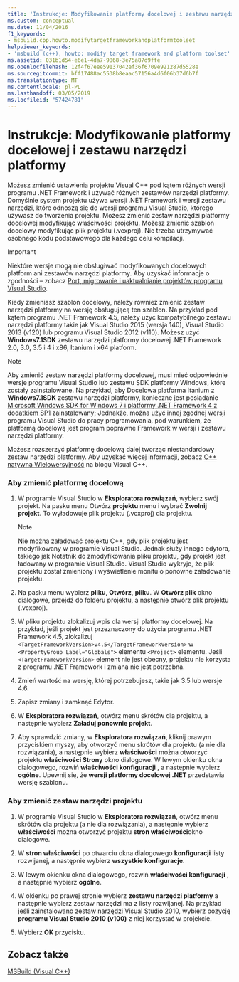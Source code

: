 ```yaml
---
title: 'Instrukcje: Modyfikowanie platformy docelowej i zestawu narzędzi platformy'
ms.custom: conceptual
ms.date: 11/04/2016
f1_keywords:
- msbuild.cpp.howto.modifytargetframeworkandplatformtoolset
helpviewer_keywords:
- 'msbuild (c++), howto: modify target framework and platform toolset'
ms.assetid: 031b1d54-e6e1-4da7-9868-3e75a87d9ffe
ms.openlocfilehash: 12f4f67eee59137042ef36f6709e921287d5528e
ms.sourcegitcommit: bff17488ac5538b8eaac57156a4d6f06b37d6b7f
ms.translationtype: MT
ms.contentlocale: pl-PL
ms.lasthandoff: 03/05/2019
ms.locfileid: "57424781"
---
```

# <a name="how-to-modify-the-target-framework-and-platform-toolset"></a>Instrukcje: Modyfikowanie platformy docelowej i zestawu narzędzi platformy

Możesz zmienić ustawienia projektu Visual C++ pod kątem różnych wersji programu .NET Framework i używać różnych zestawów narzędzi platformy. Domyślnie system projektu używa wersji .NET Framework i wersji zestawu narzędzi, które odnoszą się do wersji programu Visual Studio, którego używasz do tworzenia projektu. Możesz zmienić zestaw narzędzi platformy docelowej modyfikując właściwości projektu. Możesz zmienić szablon docelowy modyfikując plik projektu (.vcxproj). Nie trzeba utrzymywać osobnego kodu podstawowego dla każdego celu kompilacji.

> [!IMPORTANT]
>  Niektóre wersje mogą nie obsługiwać modyfikowanych docelowych platform ani zestawów narzędzi platformy. Aby uzyskać informacje o zgodności – zobacz [Port, migrowanie i uaktualnianie projektów programu Visual Studio](/visualstudio/porting/port-migrate-and-upgrade-visual-studio-projects).

Kiedy zmieniasz szablon docelowy, należy również zmienić zestaw narzędzi platformy na wersję obsługującą ten szablon. Na przykład pod kątem programu .NET Framework 4.5, należy użyć kompatybilnego zestawu narzędzi platformy takie jak Visual Studio 2015 (wersja 140), Visual Studio 2013 (v120) lub programu Visual Studio 2012 (v110). Możesz użyć **Windows7.1SDK** zestawu narzędzi platformy docelowej .NET Framework 2.0, 3.0, 3.5 i 4 i x86, Itanium i x64 platform.

> [!NOTE]
>  Aby zmienić zestaw narzędzi platformy docelowej, musi mieć odpowiednie wersje programu Visual Studio lub zestawu SDK platformy Windows, które zostały zainstalowane. Na przykład, aby Docelowa platforma Itanium z **Windows7.1SDK** zestawu narzędzi platformy, konieczne jest posiadanie [Microsoft Windows SDK for Windows 7 i platformy .NET Framework 4 z dodatkiem SP1](http://www.microsoft.com/download/details.aspx?id=8279) zainstalowany; Jednakże, można użyć innej zgodnej wersji programu Visual Studio do pracy programowania, pod warunkiem, że platformą docelową jest program poprawne Framework w wersji i zestawu narzędzi platformy.

Możesz rozszerzyć platformę docelową dalej tworząc niestandardowy zestaw narzędzi platformy. Aby uzyskać więcej informacji, zobacz [C++ natywna Wielowersyjność](https://blogs.msdn.microsoft.com/vcblog/2009/12/08/c-native-multi-targeting/) na blogu Visual C++.

### <a name="to-change-the-target-framework"></a>Aby zmienić platformę docelową

1. W programie Visual Studio w **Eksploratora rozwiązań**, wybierz swój projekt. Na pasku menu Otwórz **projektu** menu i wybrać **Zwolnij projekt**. To wyładowuje plik projektu (.vcxproj) dla projektu.

    > [!NOTE]
    >  Nie można załadować projektu C++, gdy plik projektu jest modyfikowany w programie Visual Studio. Jednak służy innego edytora, takiego jak Notatnik do zmodyfikowania pliku projektu, gdy projekt jest ładowany w programie Visual Studio. Visual Studio wykryje, że plik projektu został zmieniony i wyświetlenie monitu o ponowne załadowanie projektu.

1. Na pasku menu wybierz **pliku**, **Otwórz**, **pliku**. W **Otwórz plik** okno dialogowe, przejdź do folderu projektu, a następnie otwórz plik projektu (.vcxproj).

1. W pliku projektu zlokalizuj wpis dla wersji platformy docelowej. Na przykład, jeśli projekt jest przeznaczony do użycia programu .NET Framework 4.5, zlokalizuj `<TargetFrameworkVersion>v4.5</TargetFrameworkVersion>` w `<PropertyGroup Label="Globals">` elementu `<Project>` elementu. Jeśli `<TargetFrameworkVersion>` element nie jest obecny, projektu nie korzysta z programu .NET Framework i zmiana nie jest potrzebna.

1. Zmień wartość na wersję, której potrzebujesz, takie jak 3.5 lub wersje 4.6.

1. Zapisz zmiany i zamknąć Edytor.

1. W **Eksploratora rozwiązań**, otwórz menu skrótów dla projektu, a następnie wybierz **Załaduj ponownie projekt**.

1. Aby sprawdzić zmiany, w **Eksploratora rozwiązań**, kliknij prawym przyciskiem myszy, aby otworzyć menu skrótów dla projektu (a nie dla rozwiązania), a następnie wybierz **właściwości** można otworzyć projektu **właściwości Strony** okno dialogowe. W lewym okienku okna dialogowego, rozwiń **właściwości konfiguracji** , a następnie wybierz **ogólne**. Upewnij się, że **wersji platformy docelowej .NET** przedstawia wersję szablonu.

### <a name="to-change-the-project-toolset"></a>Aby zmienić zestaw narzędzi projektu

1. W programie Visual Studio w **Eksploratora rozwiązań**, otwórz menu skrótów dla projektu (a nie dla rozwiązania), a następnie wybierz **właściwości** można otworzyć projektu **stron właściwości**okno dialogowe.

1. W **stron właściwości** po otwarciu okna dialogowego **konfiguracji** listy rozwijanej, a następnie wybierz **wszystkie konfiguracje**.

1. W lewym okienku okna dialogowego, rozwiń **właściwości konfiguracji** , a następnie wybierz **ogólne**.

1. W okienku po prawej stronie wybierz **zestawu narzędzi platformy** a następnie wybierz zestaw narzędzi ma z listy rozwijanej. Na przykład jeśli zainstalowano zestaw narzędzi Visual Studio 2010, wybierz pozycję **programu Visual Studio 2010 (v100)** z niej korzystać w projekcie.

1. Wybierz **OK** przycisku.

## <a name="see-also"></a>Zobacz także

[MSBuild (Visual C++)](../build/msbuild-visual-cpp.md)
